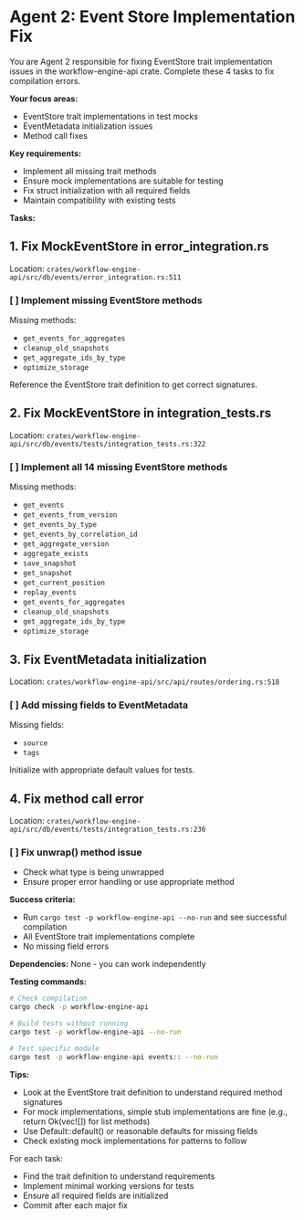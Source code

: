 # Agent 2: Event Store Implementation Fix

You are Agent 2 responsible for fixing EventStore trait implementation issues in the workflow-engine-api crate. Complete these 4 tasks to fix compilation errors.

**Your focus areas:**
- EventStore trait implementations in test mocks
- EventMetadata initialization issues
- Method call fixes

**Key requirements:**
- Implement all missing trait methods
- Ensure mock implementations are suitable for testing
- Fix struct initialization with all required fields
- Maintain compatibility with existing tests

**Tasks:**

## 1. Fix MockEventStore in error_integration.rs
Location: `crates/workflow-engine-api/src/db/events/error_integration.rs:511`

### [ ] Implement missing EventStore methods
Missing methods:
- `get_events_for_aggregates`
- `cleanup_old_snapshots`
- `get_aggregate_ids_by_type`
- `optimize_storage`

Reference the EventStore trait definition to get correct signatures.

## 2. Fix MockEventStore in integration_tests.rs
Location: `crates/workflow-engine-api/src/db/events/tests/integration_tests.rs:322`

### [ ] Implement all 14 missing EventStore methods
Missing methods:
- `get_events`
- `get_events_from_version`
- `get_events_by_type`
- `get_events_by_correlation_id`
- `get_aggregate_version`
- `aggregate_exists`
- `save_snapshot`
- `get_snapshot`
- `get_current_position`
- `replay_events`
- `get_events_for_aggregates`
- `cleanup_old_snapshots`
- `get_aggregate_ids_by_type`
- `optimize_storage`

## 3. Fix EventMetadata initialization
Location: `crates/workflow-engine-api/src/api/routes/ordering.rs:518`

### [ ] Add missing fields to EventMetadata
Missing fields:
- `source`
- `tags`

Initialize with appropriate default values for tests.

## 4. Fix method call error
Location: `crates/workflow-engine-api/src/db/events/tests/integration_tests.rs:236`

### [ ] Fix unwrap() method issue
- Check what type is being unwrapped
- Ensure proper error handling or use appropriate method

**Success criteria:**
- Run `cargo test -p workflow-engine-api --no-run` and see successful compilation
- All EventStore trait implementations complete
- No missing field errors

**Dependencies:** None - you can work independently

**Testing commands:**
```bash
# Check compilation
cargo check -p workflow-engine-api

# Build tests without running
cargo test -p workflow-engine-api --no-run

# Test specific module
cargo test -p workflow-engine-api events:: --no-run
```

**Tips:**
- Look at the EventStore trait definition to understand required method signatures
- For mock implementations, simple stub implementations are fine (e.g., return Ok(vec![]) for list methods)
- Use Default::default() or reasonable defaults for missing fields
- Check existing mock implementations for patterns to follow

For each task:
- Find the trait definition to understand requirements
- Implement minimal working versions for tests
- Ensure all required fields are initialized
- Commit after each major fix